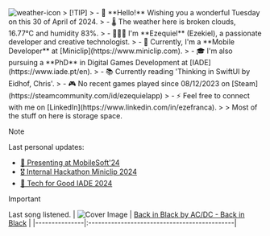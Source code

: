 <img src='https://openweathermap.org/img/wn/04d@2x.png' alt='weather-icon'>
> [!TIP]
> - 👋 **Hello!** Wishing you a wonderful Tuesday on this 30 of April of 2024.
> - 🌡 The weather here is broken clouds, 16.77°C and humidity 83%. 
> - 🙋🏻‍♂️ I'm **Ezequiel** (Ezekiel), a passionate developer and creative technologist.
> - 💼 Currently, I'm a **Mobile Developer** at [Miniclip](https://www.miniclip.com).
> - 🎓 I'm also pursuing a **PhD** in Digital Games Development at [IADE](https://www.iade.pt/en).
> - 📚 Currently reading 'Thinking in SwiftUI by Eidhof, Chris'.
> - 🎮 No recent games played since 08/12/2023 on [Steam](https://steamcommunity.com/id/ezequielapp)
> - ⚡ Feel free to connect with me on [LinkedIn](https://www.linkedin.com/in/ezefranca).
> > Most of the stuff on here is storage space.


> [!NOTE]
> Last personal updates:
>  - [📃 Presenting at MobileSoft'24](https://ezefranca.com/news/presenting-mobilesoft-2024)
>  - [🎖️ Internal Hackathon Miniclip 2024](https://ezefranca.com/news/hackathon-miniclip-2024)
>  - [🥈 Tech for Good IADE 2024](https://ezefranca.com/news/tech-for-good-iade-2024)

> [!IMPORTANT]
> Last song listened.
> | ![Cover Image](https://lastfm.freetls.fastly.net/i/u/64s/3d359b955132742bc2fc3eacdff90b8c.jpg) | [Back in Black by AC/DC - Back in Black](https://www.last.fm/music/AC%2FDC/_/Back+in+Black) |
 > |---------------|:---------------------------------------------|
